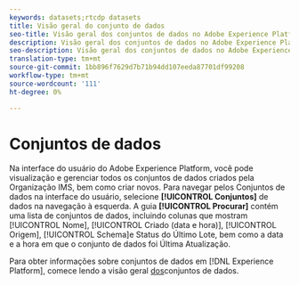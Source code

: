 ```yaml
---
keywords: datasets;rtcdp datasets
title: Visão geral do conjunto de dados
seo-title: Visão geral dos conjuntos de dados no Adobe Experience Platform
description: Visão geral dos conjuntos de dados no Adobe Experience Platform
seo-description: Visão geral dos conjuntos de dados no Adobe Experience Platform
translation-type: tm+mt
source-git-commit: 1bb896f7629d7b71b94dd107eeda87701df99208
workflow-type: tm+mt
source-wordcount: '111'
ht-degree: 0%

---
```



# Conjuntos de dados

Na interface do usuário do Adobe Experience Platform, você pode visualização e gerenciar todos os conjuntos de dados criados pela Organização IMS, bem como criar novos. Para navegar pelos Conjuntos de dados na interface do usuário, selecione **[!UICONTROL Conjuntos]** de dados na navegação à esquerda. A guia **[!UICONTROL Procurar]** contém uma lista de conjuntos de dados, incluindo colunas que mostram [!UICONTROL Nome], [!UICONTROL Criado (data e hora)], [!UICONTROL Origem], [!UICONTROL Schema]e Status do Último Lote, bem como a data e a hora em que o conjunto de dados foi Última Atualização.

Para obter informações sobre conjuntos de dados em [!DNL Experience Platform], comece lendo a visão geral [dos](../../catalog/datasets/overview.md)conjuntos de dados.
